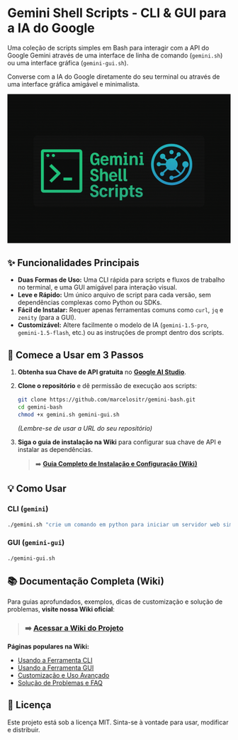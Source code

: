 # Gemini Shell Scripts - CLI & GUI para a IA do Google

Uma coleção de scripts simples em Bash para interagir com a API do Google Gemini através de uma interface de linha de comando (`gemini.sh`) ou uma interface gráfica (`gemini-gui.sh`).

Converse com a IA do Google diretamente do seu terminal ou através de uma interface gráfica amigável e minimalista.

![Gemini Shell Banner](https://github.com/marcelositr/gemini-bash/blob/main/images/geminishell.png?raw=true)

## ✨ Funcionalidades Principais

*   **Duas Formas de Uso:** Uma CLI rápida para scripts e fluxos de trabalho no terminal, e uma GUI amigável para interação visual.
*   **Leve e Rápido:** Um único arquivo de script para cada versão, sem dependências complexas como Python ou SDKs.
*   **Fácil de Instalar:** Requer apenas ferramentas comuns como `curl`, `jq` e `zenity` (para a GUI).
*   **Customizável:** Altere facilmente o modelo de IA (`gemini-1.5-pro`, `gemini-1.5-flash`, etc.) ou as instruções de prompt dentro dos scripts.

## 🚀 Comece a Usar em 3 Passos

1.  **Obtenha sua Chave de API gratuita** no **[Google AI Studio](https://aistudio.google.com/app/apikey)**.

2.  **Clone o repositório** e dê permissão de execução aos scripts:
    ```bash
    git clone https://github.com/marcelositr/gemini-bash.git
    cd gemini-bash
    chmod +x gemini.sh gemini-gui.sh
    ```
    *(Lembre-se de usar a URL do seu repositório)*

3.  **Siga o guia de instalação na Wiki** para configurar sua chave de API e instalar as dependências.
    > ➡️ **[Guia Completo de Instalação e Configuração (Wiki)](https://github.com/marcelositr/gemini-bash/wiki)**

## 💡 Como Usar

### CLI (`gemini`)
```bash
./gemini.sh "crie um comando em python para iniciar um servidor web simples"
```

### GUI (`gemini-gui`)
```bash
./gemini-gui.sh
```

## 📚 Documentação Completa (Wiki)

Para guias aprofundados, exemplos, dicas de customização e solução de problemas, **visite nossa Wiki oficial**:

> ### ➡️ **[Acessar a Wiki do Projeto](https://github.com/marcelositr/gemini-bash/wiki)**

**Páginas populares na Wiki:**
*   [Usando a Ferramenta CLI](https://github.com/marcelositr/gemini-bash/wiki/Usando-a-Ferramenta-CLI)
*   [Usando a Ferramenta GUI](https://github.com/marcelositr/gemini-bash/wiki/Usando-a-Ferramenta-GUI)
*   [Customização e Uso Avançado](https://github.com/marcelositr/gemini-bash/wiki/Customizacao-e-Uso-Avancado)
*   [Solução de Problemas e FAQ](https://github.com/marcelositr/gemini-bash/wiki/Solucao-de-Problemas-e-FAQ)

## 📄 Licença

Este projeto está sob a licença MIT. Sinta-se à vontade para usar, modificar e distribuir.
